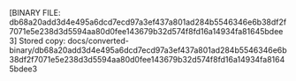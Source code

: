 [BINARY FILE: db68a20add3d4e495a6dcd7ecd97a3ef437a801ad284b5546346e6b38df2f7071e5e238d3d5594aa80d0fee143679b32d574f8fd16a14934fa81645bdee3]
Stored copy: docs/converted-binary/db68a20add3d4e495a6dcd7ecd97a3ef437a801ad284b5546346e6b38df2f7071e5e238d3d5594aa80d0fee143679b32d574f8fd16a14934fa81645bdee3
